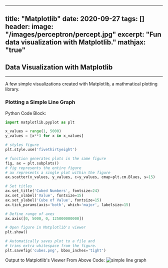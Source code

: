---
title: "Matplotlib"
date: 2020-09-27
tags: []
header:
  image: "/images/perceptron/percept.jpg"
  excerpt: "Fun data visualization with Matplotlib."
  mathjax: "true"
  ---
  ## Data Visualization with Matplotlib
  _____

A few simple visualizations created with Matplotlib, a mathmatical plotting library.

### Plotting a Simple Line Graph

Python Code Block:
```python
import matplotlib.pyplot as plt

x_values = range(1, 5000)
y_values = [x**3 for x in x_values]

# styles figure
plt.style.use('fivethirtyeight')

# function generates plots in the same figure
fig, ax = plt.subplots()
# fig represents the entire figure
# ax represents a single plot within the figure
ax.scatter(x_values, y_values, c=y_values, cmap=plt.cm.Blues, s=15)

# Set titles
ax.set_title('Cubed Numbers', fontsize=24)
ax.set_xlabel('Value', fontsize=15)
ax.set_ylabel('Cube of Value', fontsize=15)
ax.tick_params(axis='both', which='major', labelsize=15)

# Define range of axes
ax.axis([0, 5000, 0, 125000000000])

# Open figure in Matplotlib's viewer
plt.show()

# Automatically saves plot to a file and
# trims extra whitespace from the figure.
plt.savefig('cubes.png', bbox_inches='tight')

```

Output to Matplotlib's Viewer From Above Code:
<img src="{{ site.url }}{{ site.baseurl }}/images/2020-09-27-matplotlib/cubes.png" alt="simple line graph">

